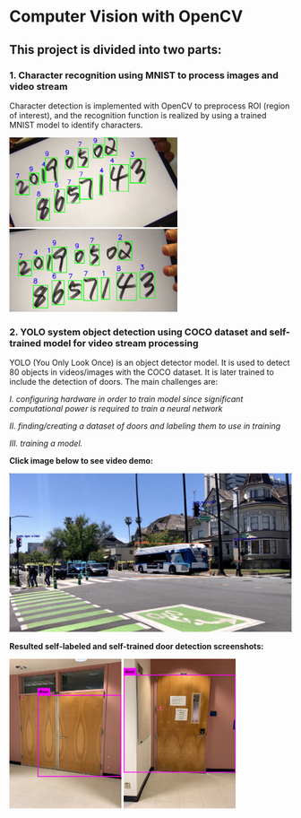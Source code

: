 # Computer Vision with OpenCV #
## This project is divided into two parts: ##

### 1. Character recognition using MNIST to process images and video stream ###

Character detection is implemented with OpenCV to preprocess ROI (region of interest), and the recognition function is realized by using a trained MNIST model to identify characters.

<img src="https://github.com/LeGriffon/Computer_Vision_OpenCV/blob/master/Demo/WX20190502-172332.png?raw=true" width="300">
<img src="https://github.com/LeGriffon/Computer_Vision_OpenCV/blob/master/Demo/WX20190502-172401.png?raw=true" width="300">


### 2. YOLO system object detection using COCO dataset and self-trained model for video stream processing ###

YOLO (You Only Look Once) is an object detector model. It is used to detect 80 objects in videos/images with the COCO dataset. It is later trained to include the detection of doors. The main challenges are:

 *I. configuring hardware in order to train model since significant computational power is required to train a neural network*
 
 *II. finding/creating a dataset of doors and labeling them to use in training* 
 
 *III. training a model.*


**Click image below to see video demo:**

[![Watch the video](https://github.com/LeGriffon/Computer_Vision_OpenCV/blob/master/Demo/WX20190504-152915@2x.png?raw=true)](https://www.youtube.com/watch?v=U4y2hvrecSw)


**Resulted self-labeled and self-trained door detection screenshots:**

<img src="https://github.com/LeGriffon/Computer_Vision_OpenCV/blob/master/Demo/predictions.jpg?raw=true" width="200">
<img src="https://github.com/LeGriffon/Computer_Vision_OpenCV/blob/master/Demo/predictions1.jpg?raw=true" width="200">